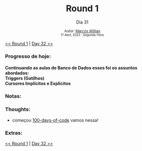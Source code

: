 <div align="center">
  <h1>Round 1</h1>
  <p>Dia 31</p>

  <sub>
    Autor: <a href="https://github.com/marcosmwx" target="_blank">Marcos Willian</a>
    <br>
    <small>17 Abril, 2023 - Segunda-Feira</small>
  </sub>
</div>

[<< Round 1](./README.MD) | [Day 32 >>](dia032.md)

### Progresso de hoje:

<h4>Continuando as aulas de Banco de Dados esses foi os assuntos abordados:<br>
Triggers (Gatilhos)<br>
Cursores Implícitos e Explícitos<br>

### Notas:

### Thoughts:

- começou [100-days-of-code](https://github.com/marcosmwx/100DaysOfCode) vamos nessa!

### Extras:

[<< Round 1](./README.MD) | [Day 32 >>](dia032.md)
